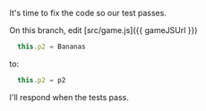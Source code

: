 It's time to fix the code so our test passes.

On this branch, edit [src/game.js]({{ gameJSUrl }})

```ts
  this.p2 = Bananas
```

to:

```ts
  this.p2 = p2 
```

I'll respond when the tests pass. 